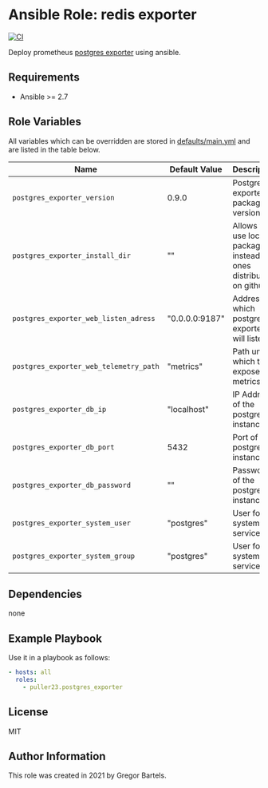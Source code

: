 Ansible Role: redis exporter
=========

[![CI](https://github.com/Puller23/ansible-role-postgres_exporter/actions/workflows/ci.yml/badge.svg)](https://github.com/Puller23/ansible-role-postgres_exporter/actions/workflows/ci.yml)

Deploy prometheus [postgres exporter](https://github.com/prometheus-community/postgres_exporter) using ansible.

Requirements
------------

- Ansible >= 2.7

Role Variables
--------------

All variables which can be overridden are stored in [defaults/main.yml](defaults/main.yml) and are listed in the table below.

| Name           | Default Value | Description                        |
| -------------- | ------------- | -----------------------------------|
| `postgres_exporter_version` | 0.9.0 | Postgres exporter package version.|
| `postgres_exporter_install_dir` | "" | Allows to use local packages instead of ones distributed on github.|
| `postgres_exporter_web_listen_adress` | "0.0.0.0:9187" | Address on which postgres exporter will listen |
| `postgres_exporter_web_telemetry_path` | "metrics" | Path under which to expose metrics |
| `postgres_exporter_db_ip` | "localhost" | IP Address of the postgres instance |
| `postgres_exporter_db_port` | 5432 | Port of the postgres instance |
| `postgres_exporter_db_password` | "" | Password of the postgres instance |
| `postgres_exporter_system_user` | "postgres" | User for systemd service |
| `postgres_exporter_system_group` | "postgres" | User for systemd service |


Dependencies
------------

none

Example Playbook
----------------

Use it in a playbook as follows:
```yaml
- hosts: all
  roles:
    - puller23.postgres_exporter
```

License
-------

MIT

Author Information
------------------

This role was created in 2021 by Gregor Bartels.